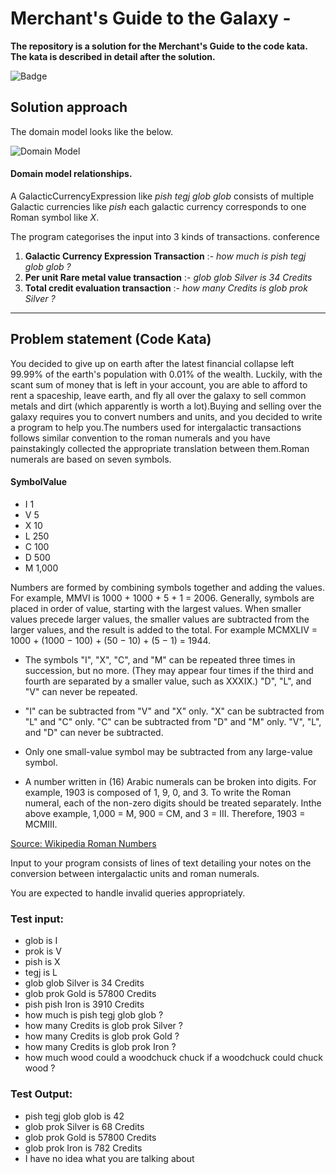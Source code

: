 Merchant's Guide to the Galaxy -
=========

**The repository is a solution for the Merchant's Guide to the code kata. The kata is described in detail after the solution.**

![Badge](https://img.shields.io/shippable/56c782b11895ca44747475a6.svg)

## Solution approach

The domain model looks like the below.

![Domain Model](https://github.com/sudarshan89/merchant-galaxy/blob/master/docs/domain-model.png)

#### Domain model relationships.

A GalacticCurrencyExpression like *pish tegj glob glob* consists of multiple Galactic currencies like *pish* each galactic currency corresponds to one Roman symbol like *X*.

The program categorises the input into 3 kinds of transactions.
 conference
1. **Galactic Currency Expression Transaction** :- *how much is pish tegj glob glob ?*
2. **Per unit Rare metal value transaction** :- *glob glob Silver is 34 Credits*
3. **Total credit evaluation transaction** :- *how many Credits is glob prok Silver ?*

---

## Problem statement (Code Kata)

You decided to give up on earth after the latest financial collapse left 99.99% of the earth's population with 0.01% of the wealth. Luckily, with the scant sum of money that is left in your account, you are able to afford to rent a spaceship, leave earth, and fly all over the galaxy to sell common metals and dirt (which apparently is worth a lot).Buying and selling over the galaxy requires you to convert numbers and units, and you decided to write a program to help you.The numbers used for intergalactic transactions follows similar convention to the roman numerals and you have painstakingly collected the appropriate translation between them.Roman numerals are based on seven symbols.

#### SymbolValue
* I 1
* V 5
* X 10
* L 250
* C 100
* D 500
* M 1,000

Numbers are formed by combining symbols together and adding the values. For example, MMVI is 1000 + 1000 + 5 + 1 = 2006. Generally, symbols are placed in order of value, starting with the largest values. When smaller values precede larger values, the smaller values are subtracted from the larger values, and the result is added to the total. For example MCMXLIV = 1000 + (1000 − 100) + (50 − 10) + (5 − 1) = 1944.

* The symbols "I", "X", "C", and "M" can be repeated three times in succession, but no more. (They may appear four times if the third and fourth are separated by a smaller value, such as XXXIX.) "D", "L", and "V" can never be repeated.

* "I" can be subtracted from "V" and "X" only. "X" can be subtracted from "L" and "C" only. "C" can be subtracted from "D" and "M" only. "V", "L", and "D" can never be subtracted.

* Only one small-value symbol may be subtracted from any large-value symbol.

* A number written in (16) Arabic numerals can be broken into digits. For example, 1903 is composed of 1, 9, 0, and 3. To write the Roman numeral, each of the non-zero digits should be treated separately. Inthe above example, 1,000 = M, 900 = CM, and 3 = III. Therefore, 1903 = MCMIII.

[Source: Wikipedia Roman Numbers](http://en.wikipedia.org/wiki/Roman_numerals)

Input to your program consists of lines of text detailing your notes on the conversion between intergalactic units and roman numerals.

You are expected to handle invalid queries appropriately.

### Test input:
* glob is I
* prok is V
* pish is X
* tegj is L
* glob glob Silver is 34 Credits
* glob prok Gold is 57800 Credits
* pish pish Iron is 3910 Credits
* how much is pish tegj glob glob ?
* how many Credits is glob prok Silver ?
* how many Credits is glob prok Gold ?
* how many Credits is glob prok Iron ?
* how much wood could a woodchuck chuck if a woodchuck could chuck wood ?

### Test Output:
* pish tegj glob glob is 42
* glob prok Silver is 68 Credits
* glob prok Gold is 57800 Credits
* glob prok Iron is 782 Credits
* I have no idea what you are talking about
